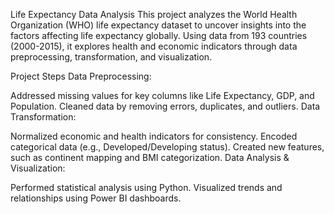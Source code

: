 Life Expectancy Data Analysis
This project analyzes the World Health Organization (WHO) life expectancy dataset to uncover insights into the factors affecting life expectancy globally. Using data from 193 countries (2000-2015), it explores health and economic indicators through data preprocessing, transformation, and visualization.

Project Steps
Data Preprocessing:

Addressed missing values for key columns like Life Expectancy, GDP, and Population.
Cleaned data by removing errors, duplicates, and outliers.
Data Transformation:

Normalized economic and health indicators for consistency.
Encoded categorical data (e.g., Developed/Developing status).
Created new features, such as continent mapping and BMI categorization.
Data Analysis & Visualization:

Performed statistical analysis using Python.
Visualized trends and relationships using Power BI dashboards.
